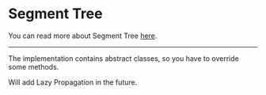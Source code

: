 # Segment Tree

You can read more about Segment Tree [here](https://cp-algorithms.com/data_structures/segment_tree.html).

---

The implementation contains abstract classes, so you have to override some methods.

Will add Lazy Propagation in the future.